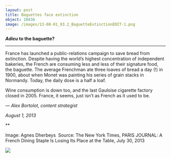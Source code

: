 ```yaml
---
layout: post
title: Baguettes face extinction
object: 10436
image: /images/13-08-01_93.2_BaguetteExtinctionEDIT-1.png
---
```

***Adieu* to the baguette?**

****

France has launched a public-relations campaign to save bread from extinction. Despite having the world’s highest concentration of independent bakeries, the French are consuming less and less of their signature food, the baguette. The average Frenchman ate three loaves of bread a day (!) in 1900, about when Monet was painting his series of grain stacks in Normandy. Today, the daily dose is a half a loaf. 

Wine consumption is down too, and the last Gauloise cigarette factory closed in 2005. France, it seems, just isn’t as French as it used to be.

*—* *Alex Bortolot, content strategist*

*August 1, 2013*

**

Image: Agnes Dherbeys  Source: The New York Times, PARIS JOURNAL: A French Dining Staple Is Losing Its Place at the Table, July 30, 2013

![]({{siteurl.base}}/images/13-08-01_93.2_BaguetteExtinctionEDIT-1.png)
